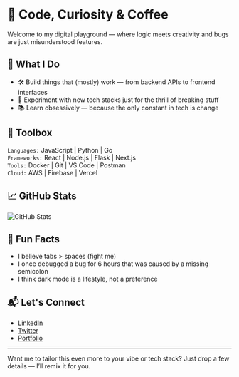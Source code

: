# 🧠 Code, Curiosity & Coffee

Welcome to my digital playground — where logic meets creativity and bugs are just misunderstood features.

## 🚀 What I Do
- 🛠 Build things that (mostly) work — from backend APIs to frontend interfaces
- 🧪 Experiment with new tech stacks just for the thrill of breaking stuff
- 📚 Learn obsessively — because the only constant in tech is change

## 🧰 Toolbox
`Languages:` JavaScript | Python | Go  
`Frameworks:` React | Node.js | Flask | Next.js  
`Tools:` Docker | Git | VS Code | Postman  
`Cloud:` AWS | Firebase | Vercel

## 📈 GitHub Stats
![GitHub Stats](https://github-readme-stats.vercel.app/api?username=yourusername&show_icons=true&theme=radical)

## 🧩 Fun Facts
- I believe tabs > spaces (fight me)
- I once debugged a bug for 6 hours that was caused by a missing semicolon
- I think dark mode is a lifestyle, not a preference

## 📬 Let's Connect
- [LinkedIn](https://linkedin.com/in/yourusername)
- [Twitter](https://twitter.com/yourusername)
- [Portfolio](https://yourportfolio.com)

---

Want me to tailor this even more to your vibe or tech stack? Just drop a few details — I’ll remix it for you.
